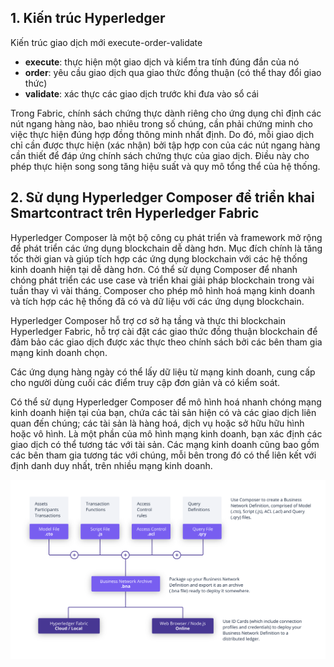 
## **1. Kiến trúc Hyperledger**


Kiến trúc giao dịch mới execute-order-validate

* **execute**: thực hiện một giao dịch và kiểm tra tính đúng đắn của nó
* **order**: yêu cầu giao dịch qua giao thức đồng thuận (có thể thay đổi giao thức)
* **validate**: xác thực các giao dịch trước khi đưa vào sổ cái


Trong Fabric, chính sách chứng thực dành riêng cho ứng dụng chỉ định các nút ngang hàng nào, bao nhiêu trong số chúng, cần phải chứng minh cho việc thực hiện đúng hợp đồng thông minh nhất định. Do đó, mỗi giao dịch chỉ cần được thực hiện (xác nhận) bởi tập hợp con của các nút ngang hàng cần thiết để đáp ứng chính sách chứng thực của giao dịch. Điều này cho phép thực hiện song song tăng hiệu suất và quy mô tổng thể của hệ thống.


## **2. Sử dụng Hyperledger Composer để triển khai Smartcontract trên Hyperledger Fabric**

Hyperledger Composer là một bộ công cụ phát triển và framework mở rộng để phát triển các ứng dụng blockchain dễ dàng hơn. Mục đích chính là tăng tốc thời gian và giúp tích hợp các ứng dụng blockchain với các hệ thống kinh doanh hiện tại dễ dàng hơn. Có thể sử dụng Composer để nhanh chóng phát triển các use case và triển khai giải pháp blockchain trong vài tuần thay vì vài tháng. Composer cho phép mô hình hoá mạng kinh doanh và tích hợp các hệ thống đã có và dữ liệu với các ứng dụng blockchain.

Hyperledger Composer hỗ trợ cơ sở hạ tầng và thực thi blockchain Hyperledger Fabric, hỗ trợ cài đặt các giao thức đồng thuận blockchain để đảm bảo các giao dịch được xác thực theo chính sách bởi các bên tham gia mạng kinh doanh chọn.

Các ứng dụng hàng ngày có thể lấy dữ liệu từ mạng kinh doanh, cung cấp cho người dùng cuối các điểm truy cập đơn giản và có kiểm soát.

Có thể sử dụng Hyperledger Composer để mô hình hoá nhanh chóng mạng kinh doanh hiện tại của bạn, chứa các tài sản hiện có và các giao dịch liên quan đến chúng; các tài sản là hàng hoá, dịch vụ hoặc sở hữu hữu hình hoặc vô hình. Là một phần của mô hình mạng kinh doanh, bạn xác định các giao dịch có thể tương tác với tài sản. Các mạng kinh doanh cũng bao gồm các bên tham gia tương tác với chúng, mỗi bên trong đó có thể liên kết với định danh duy nhất, trên nhiều mạng kinh doanh.

![](./images/composer-diagram.svg)


